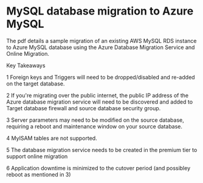 # MySQL database migration to Azure MySQL

The pdf details a sample migration of an existing AWS MySQL RDS instance to Azure MySQL database using the Azure Database Migration Service and Online Migration.

Key Takeaways


1 Foreign keys and Triggers will need to be dropped/disabled and re-added on the target database. 

2 If you're migrating over the public internet, the public IP address of the Azure database migration service will need to be discovered and added to Target database firewall and source database security group. 

3 Server parameters may need to be modified on the source database, requiring a reboot and maintenance window on your source database. 

4 MyISAM tables are not supported. 

5 The database migration service needs to be created in the premium tier to support online migration

6 Application downtime is minimized to the cutover period (and possibley reboot as mentioned in 3)


